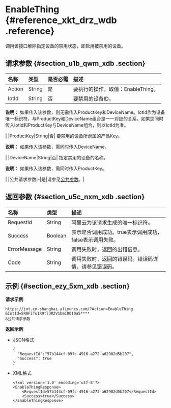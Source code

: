 # EnableThing {#reference_xkt_drz_wdb .reference}

调用该接口解除指定设备的禁用状态，即启用被禁用的设备。

## 请求参数 {#section_u1b_qwm_xdb .section}

|名称|类型|是否必需|描述|
|:-|:-|:---|:-|
|Action|String|是|要执行的操作，取值：EnableThing。|
|IotId|String|否| 要禁用的设备ID。

 **说明：** 如果传入该参数，则无需传入ProductKey和DeviceName。IotId作为设备唯一标识符，与ProductKey和DeviceName组合是一一对应的关系。如果您同时传入IotId和ProductKey与DeviceName组合，则以IotId为准。

 |
|ProductKey|String|否| 要禁用的设备所隶属的产品Key。

 **说明：** 如果传入该参数，需同时传入DeviceName。

 |
|DeviceName|String|否| 指定禁用的设备的名称。

 **说明：** 如果传入该参数，需同时传入ProductKey。

 |
|公共请求参数|-|是|请参见[公共参数](intl.zh-CN/云端开发指南/云端API参考/公共参数.md#)。|

## 返回参数 {#section_u5c_nxm_xdb .section}

|名称|类型|描述|
|:-|:-|:-|
|RequestId|String|阿里云为该请求生成的唯一标识符。|
|Success|Boolean|表示是否调用成功。true表示调用成功，false表示调用失败。|
|ErrorMessage|String|调用失败时，返回的出错信息。|
|Code|String|调用失败时，返回的错误码。错误码详情，请参见[错误码](intl.zh-CN/云端开发指南/云端API参考/错误码.md#)。|

## 示例 {#section_ezy_5xm_xdb .section}

**请求示例**

```
https://iot.cn-shanghai.aliyuncs.com/?Action=EnableThing
&IotId=SR8FiTu1R9tlUR2V1bmi0010a5****
&公共请求参数
```

**返回示例**

-   JSON格式

    ```
    {
      "RequestId":"57b144cf-09fc-4916-a272-a62902d5b207",
      "Success": true
    }
    ```

-   XML格式

    ```
    <?xml version='1.0' encoding='utf-8'?>
    <EnableThingResponse>
        <RequestId>57b144cf-09fc-4916-a272-a62902d5b207</RequestId>
        <Success>true</Success>
    </EnableThingResponse>
    ```


